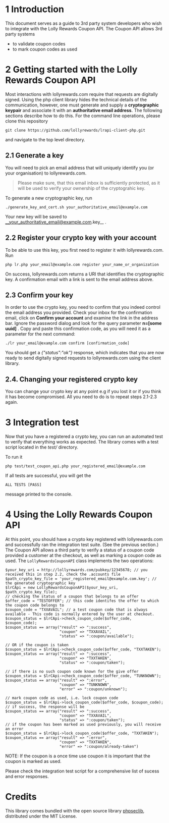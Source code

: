 # 1 Introduction
This document serves as a guide to 3rd party system developers who wish to integrate with the Lolly Rewards Coupon API.
The Coupon API allows 3rd party systems 

- to validate coupon codes
- to mark coupon codes as used

# 2 Getting started with the Lolly Rewards Coupon API
Most interactions with lollyrewards.com require that requests are digitally signed. Using the php client library hides the technical details of the communication, however, one must generate and supply a __cryptographic keypair__ and associate it with an __authoritative email address__. 
The following sections describe how to do this. 
For the command line operations, please clone this repository 

	git clone https://github.com/lollyrewards/lrapi-client-php.git

and navigate to the top level directory.

## 2.1 Generate a key
You will need to pick an email address that will uniquely identify you (or your organisation) to lollyrewards.com.

> Please make sure, that this email inbox is sufficiently protected, as it will be used to verify your ownership of the cryptograhic key.

To generate a new cryptographic key, run
	
	./generate_key_and_cert.sh your_authoritative_email@example.com

Your new key will be saved to __your_authoritative_email@example.com.key__ .

## 2.2 Register your crypto key with your account
To be able to use this key, you first need to register it with lollyrewards.com.
Run
	
	php lr.php your_email@example.com register your_name_or_organization

On success, lollyrewards.com returns a URI that identifies the cryptographic key.
A confirmation email with a link is sent to the email address above.

## 2.3 Confirm your key
In order to use the crypto key, you need to confirm that you indeed control the email address you provided. 
Check your inbox for the confirmation email, click on __Confirm your account__ and examine the link in the address bar.
Ignore the password dialog and look for the query parameter __n=[some uuid]__ . 
Copy and paste this confirmation code, as you will need it as a parameter for the next command:
	
	./lr your_email@example.com confirm [confirmation_code]

You should get a *{"status":"ok"}* response, which indicates that you are now ready to send digitally signed requests to lollyrewards.com using the client library.

## 2.4. Changing your registered crypto key
You can change your crypto key at any point e.g if you lost it or if you think it has become compromised.
All you need to do is to repeat steps 2.1-2.3 again.

# 3 Integration test
Now that you have a registered a crypto key, you can run an automated test to verify that everything works as expected.
The library comes with a test script located in the *test/* directory.

To run it
	
	php test/test_coupon_api.php your_registered_email@example.com

If all tests are successful, you will get the
	
	ALL TESTS [PASS]

message printed to the console.
	
# 4 Using the Lolly Rewards Coupon API
At this point, you should have a crypto key registered with lollyrewards.com and successfully ran the integration test suite. (See the previous section.)
The Coupon API allows a third party to verify a status of a coupon code provided a customer at the checkout, as well as marking a coupon code as used.
The `LollyRewardsCouponAPI` class implements the two operations:
	
	$your_key_uri = http://lollyrewards.com/pubkey/12345678; // you received this in step 2.2, check the .accounts file
	$path_crypto_key_file = 'your_registered_email@example.com.key'; // the generated cryptographic key
	$lrCApi = new LollyRewardsCouponAPI($your_key_uri, $path_crypto_key_file);
	// checking the status of a coupon that belongs to an offer
	$offer_code = "TESTOFFER"; // this code identifes the offer to which the coupon code belongs to
	$coupon_code = "TXXAVAIL"; // a test coupon code that is always available - This code is normally entered by the user at checkout.
	$coupon_status = $lrCApi->check_coupon_code($offer_code, $coupon_code);	
	$coupon_status == array("result" => ":success",
             				"coupon" => "TXXAVAIL",
             			    "status" => ":coupon/available");
							
	// OR if the coupon is taken
	$coupon_status = $lrCApi->check_coupon_code($offer_code, "TXXTAKEN");	
	$coupon_status == array("result" => ":success",
	             			"coupon" => "TXXTAKEN",
	             		   	"status" => ":coupon/taken");
							
	// if there is no such coupon code known for the give offer
	$coupon_status = $lrCApi->check_coupon_code($offer_code, "TUNKNOWN");		
	$coupon_status == array("result" => ":error",
	             			"coupon" => "TUNKNOWN",
	             		   	"error" => ":coupon/unknown");
	
	// mark coupon code as used, i.e. lock coupon code
	$coupon_status = $lrCApi->lock_coupon_code($offer_code, $coupon_code);	
	// if success, the response will be
	$coupon_status == array("result" => ":success",
	             			"coupon" => "TXXAVAIL",
	             		   	"status" => ":coupon/taken");
	// if the coupon has been marked as used previously, you will receive an error
	$coupon_status = $lrCApi->lock_coupon_code($offer_code, "TXXTAKEN");	
	$coupon_status == array("result" => ":error",
	             			"coupon" => "TXXTAKEN",
	             		    "error" => ":coupon/already-taken")
	
NOTE: If the coupon is a once time use coupon it is important that the coupon is marked as used.

Please check the integration test script for a comprehensive list of sucess and error responses.

# Credits
This library comes bundled with the open source library [phpseclib](http://phpseclib.sourceforge.net/), distributed under the MIT License.
